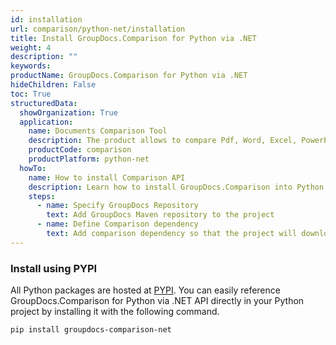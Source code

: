 ```yaml
---
id: installation
url: comparison/python-net/installation
title: Install GroupDocs.Comparison for Python via .NET 
weight: 4
description: ""
keywords:
productName: GroupDocs.Comparison for Python via .NET
hideChildren: False
toc: True
structuredData:
  showOrganization: True
  application:
    name: Documents Comparison Tool
    description: The product allows to compare Pdf, Word, Excel, PowerPoint, AutoCad, Image, Code and much more file formats. Comparison API also supports accepting or rejecting changes, extracting document information and generating comparison report
    productCode: comparison
    productPlatform: python-net
  howTo:
    name: How to install Comparison API
    description: Learn how to install GroupDocs.Comparison into Python
    steps:
      - name: Specify GroupDocs Repository
        text: Add GroupDocs Maven repository to the project
      - name: Define Comparison dependency
        text: Add comparison dependency so that the project will download required libraries
---
```


### Install using PYPI

All Python packages are hosted at [PYPI](https://pypi.org/project/groupdocs-comparison-net/). You can easily reference GroupDocs.Comparison for Python via .NET API directly in your Python project by installing it with the following command.

```shell
pip install groupdocs-comparison-net
```